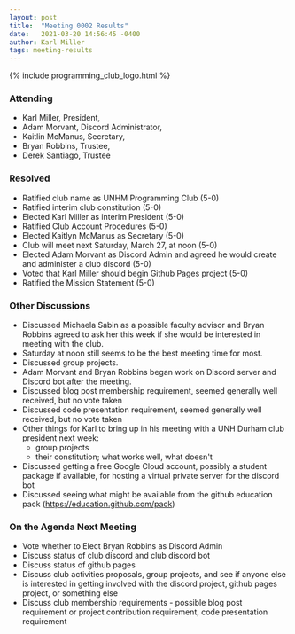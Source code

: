 ```yaml
---
layout: post
title:  "Meeting 0002 Results"
date:   2021-03-20 14:56:45 -0400
author: Karl Miller
tags: meeting-results
---
```

{% include programming_club_logo.html %}

### Attending

- Karl Miller, President,
- Adam Morvant, Discord Administrator,
- Kaitlin McManus, Secretary,
- Bryan Robbins, Trustee,
- Derek Santiago, Trustee

### Resolved

- Ratified club name as UNHM Programming Club (5-0)
- Ratified interim club constitution (5-0)
- Elected Karl Miller as interim President (5-0)
- Ratified Club Account Procedures (5-0)
- Elected Kaitlyn McManus as Secretary (5-0)
- Club will meet next Saturday, March 27, at noon (5-0)
- Elected Adam Morvant as Discord Admin and agreed he would create and administer a club discord (5-0)
- Voted that Karl Miller should begin Github Pages project (5-0)
- Ratified the Mission Statement (5-0)
 
### Other Discussions

- Discussed Michaela Sabin as a possible faculty advisor and Bryan Robbins agreed to ask her this week if she would be interested in meeting with the club.
- Saturday at noon still seems to be the best meeting time for most.
- Discussed group projects.
- Adam Morvant and Bryan Robbins began work on Discord server and Discord bot after the meeting.
- Discussed blog post membership requirement, seemed generally well received, but no vote taken
- Discussed code presentation requirement, seemed generally well received, but no vote taken
- Other things for Karl to bring up in his meeting with a UNH Durham club president next week:
    - group projects
    - their constitution; what works well, what doesn't
- Discussed getting a free Google Cloud account, possibly a student package if available, for hosting a virtual private server for the discord bot
- Discussed seeing what might be available from the github education pack (https://education.github.com/pack)

### On the Agenda Next Meeting

- Vote whether to Elect Bryan Robbins as Discord Admin
- Discuss status of club discord and club discord bot
- Discuss status of github pages
- Discuss club activities proposals, group projects, and see if anyone else is interested in getting involved with the discord project, github pages project, or something else
- Discuss club membership requirements - possible blog post requirement or project contribution requirement, code presentation requirement
